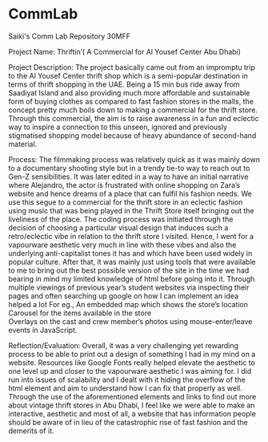 # CommLab 
Saiki's Comm Lab Repository 30MFF


Project Name: 
Thriftin’( A Commercial for Al Yousef Center Abu Dhabi)

Project Description:
The project basically came out from an impromptu trip to the Al Yousef Center thrift shop which is a semi-popular destination in terms of thrift shopping in the UAE. Being a 15 min bus ride away from Saadiyat Island and also providing much more affordable and sustainable form of buying clothes as compared to fast fashion stores in the malls, the concept pretty much boils down to making a commercial for the thrift store. Through this commercial, the aim is to raise awareness in a fun and eclectic way to inspire a connection to this unseen, ignored and previously stigmatised shopping model because of heavy abundance of second-hand material. 

Process:
The filmmaking process was relatively quick as it was mainly down to a documentary shooting style but in a trendy tie-to way to reach out to Gen-Z sensibilities. It was later edited in a way to have an initial narrative where Alejandro, the actor is frustrated with online shopping on Zara’s website and hence dreams of a place that can fulfil his fashion needs. We use this segue to a commercial for the thrift store in an eclectic fashion using music that was being played in the Thrift Store itself bringing out the liveliness of the place.
The coding process was initiated through the decision of choosing a particular visual design that induces such a retro/eclectic vibe in relation to the thrift store I visited. Hence, I went for a vapourware aesthetic very much in line with these vibes and also the underlying anti-capitalist tones it has and which have been used widely in popular culture.
After that, it was mainly just using tools that were available to me to bring out the best possible version of the site in the time we had bearing in mind my limited knowledge of html before going into it. Through multiple viewings of previous year’s student websites via inspecting their pages and often searching up google on how I can implement an idea helped a lot 
For eg.,
An embedded map which shows the store’s location
Carousel for the items available in the store  
Overlays on the cast and crew member’s photos using mouse-enter/leave events in JavaScript.

Reflection/Evaluation:
Overall, it was a very challenging yet rewarding process to be able to print out a design of something I had in my mind on a website. Resources like Google Fonts really helped elevate the aesthetic to one level up and closer to the vapourware aesthetic I was aiming for. I did run into issues of scalability and I dealt with it hiding the overflow of the html element and aim to understand how I can fix that properly as well. Through the use of the aforementioned elements and links to find out more about vintage thrift stores in Abu Dhabi, I feel like we were able to make an interactive, aesthetic and most of all, a website that has information people should be aware of in lieu of the catastrophic rise of fast fashion and the demerits of it.
